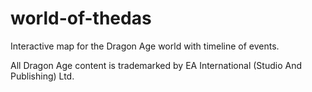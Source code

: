 # world-of-thedas
Interactive map for the Dragon Age world with timeline of events.

All Dragon Age content is trademarked by EA International (Studio And Publishing) Ltd.
